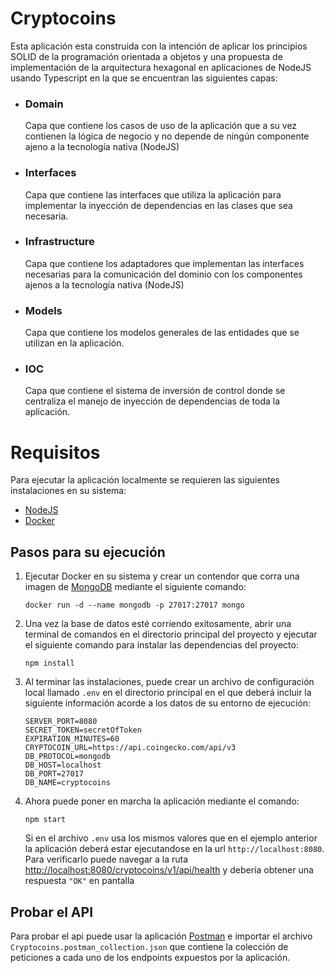 # Cryptocoins

Esta aplicación esta construida con la intención de aplicar los principios SOLID de
la programación orientada a objetos y una propuesta de implementación de la arquitectura
hexagonal en aplicaciones de NodeJS usando Typescript en la que se encuentran las siguientes capas:

- ### Domain
    Capa que contiene los casos de uso de la aplicación que a su vez contienen la lógica
  de negocio y no depende de ningún componente ajeno a la tecnología nativa (NodeJS)
  
- ### Interfaces
    Capa que contiene las interfaces que utiliza la aplicación para implementar la
  inyección de dependencias en las clases que sea necesaria.
  
- ### Infrastructure
    Capa que contiene los adaptadores que implementan las interfaces necesarias para
  la comunicación del dominio con los componentes ajenos a la tecnología nativa (NodeJS)
  
- ### Models
    Capa que contiene los modelos generales de las entidades que se utilizan en la
  aplicación.
  
- ### IOC
    Capa que contiene el sistema de inversión de control donde se centraliza el manejo
  de inyección de dependencias de toda la aplicación.
  
# Requisitos

Para ejecutar la aplicación localmente se requieren las siguientes instalaciones en su
sistema:

- [NodeJS](https://nodejs.org/es/)
- [Docker](https://www.docker.com/)

## Pasos para su ejecución

1. Ejecutar Docker en su sistema y crear un contendor que corra una imagen de 
[MongoDB](https://www.mongodb.com/es) mediante el siguiente comando:
   ```
   docker run -d --name mongodb -p 27017:27017 mongo
   ```
   
2. Una vez la base de datos esté corriendo exitosamente, abrir una terminal de 
   comandos en el directorio principal del proyecto y ejecutar el siguiente comando
   para instalar las dependencias del proyecto:
   ```
   npm install
   ```
   
3. Al terminar las instalaciones, puede crear un archivo de configuración local llamado
`.env` en el directorio principal en el que deberá incluir la siguiente información 
   acorde a los datos de su entorno de ejecución:
   ```
   SERVER_PORT=8080
   SECRET_TOKEN=secretOfToken
   EXPIRATION_MINUTES=60
   CRYPTOCOIN_URL=https://api.coingecko.com/api/v3
   DB_PROTOCOL=mongodb
   DB_HOST=localhost
   DB_PORT=27017
   DB_NAME=cryptocoins
   ```
   
4. Ahora puede poner en marcha la aplicación mediante el comando:
    ```
    npm start
    ```
   Si en el archivo `.env` usa los mismos valores que en el ejemplo anterior la 
aplicación deberá estar ejecutandose en la url `http://localhost:8080`.
   Para verificarlo puede navegar a la ruta 
   [http://localhost:8080/cryptocoins/v1/api/health](http://localhost:8080/cryptocoins/v1/api/health)
   y debería obtener una respuesta `"OK"` en pantalla
   
## Probar el API

Para probar el api puede usar la aplicación [Postman](https://www.postman.com/) 
e importar el archivo `Cryptocoins.postman_collection.json` que contiene la colección
de peticiones a cada uno de los endpoints expuestos por la aplicación.
